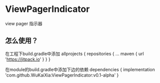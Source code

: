 # ViewPagerIndicator
view pager 指示器
## 怎么使用？
在工程下build.gradle中添加
	allprojects {
		repositories {
			...
			maven { url 'https://jitpack.io' }
		}
	}
  
在module的build.gradle中添加下边的依赖
dependencies {
	        implementation 'com.github.WuKaiXia:ViewPagerIndicator:v0.1-alpha'
}
